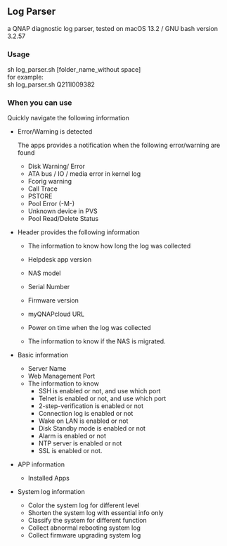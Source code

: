## Log Parser

a QNAP diagnostic log parser, tested on macOS 13.2 / GNU bash version 3.2.57 

### Usage

sh log_parser.sh [folder_name_without space]  \
for example:\
sh log_parser.sh Q211I009382

### When you can use 

Quickly navigate the following information

* Error/Warning is detected

  The apps provides a notification when the following error/warning are found

  * Disk Warning/ Error
  * ATA bus / IO / media  error in kernel log
  * Fcorig warning
  * Call Trace 
  * PSTORE 
  * Pool Error (-M-)
  * Unknown device in PVS 
  * Pool Read/Delete Status

* Header provides the following information

  * The information to know how long the log was collected

  * Helpdesk app version

  * NAS model

  * Serial Number

  * Firmware version

  * myQNAPcloud URL 

  * Power on time when the log was collected

  * The information to know if the NAS is migrated.

* Basic information

  * Server Name
  * Web Management Port
  * The information to know 
    * SSH is enabled or not, and use which port
    * Telnet is enabled or not, and use which port
    * 2-step-verification is enabled or not
    * Connection log is enabled or not
    * Wake on LAN is enabled or not
    * Disk Standby mode is enabled or not
    * Alarm is enabled or not
    * NTP server is enabled or not
    * SSL is enabled or not.

* APP information

  * Installed Apps

* System log information

  * Color the system log for different level
  * Shorten the system log with essential info only
  * Classify the system for different function
  * Collect abnormal rebooting system log
  * Collect firmware upgrading system log



